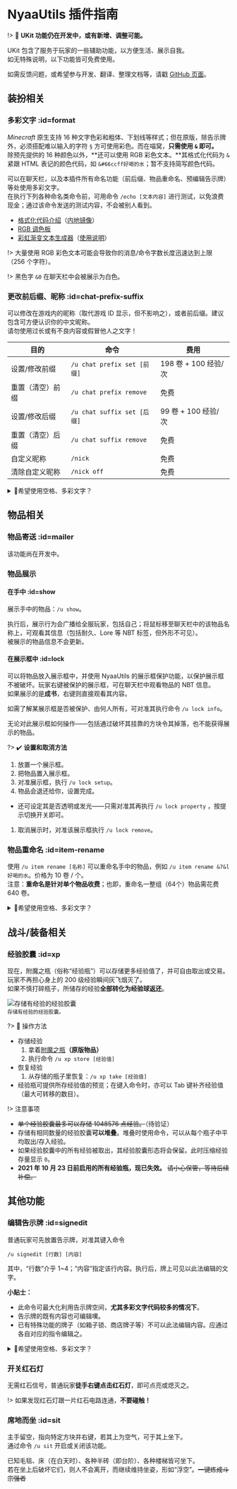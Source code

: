 # NyaaUtils 插件指南

!> :construction: **UKit 功能仍在开发中，或有新增、调整可能。**

UKit 包含了服务于玩家的一些辅助功能，以方便生活、展示自我。  
如无特殊说明，以下功能皆可免费使用。

如需反馈问题，或希望参与开发、翻译、整理文档等，请戳 [GitHub 页面](https://github.com/NyaaCat/Ukit)。

## 装扮相关

### 多彩文字 :id=format
*Minecraft* 原生支持 16 种文字色彩和粗体、下划线等样式；但在原版，除告示牌外，必须搭配难以输入的字符 `§` 方可使用彩色。而在喵窝，**只需使用 `&` 即可。**  
除预先提供的 16 种颜色以外，**还可以使用 RGB 彩色文本。**其格式化代码为 `&` 紧跟 HTML 表记的颜色代码，如 `&#66ccff好喝的水`；暂不支持简写颜色代码。

可以在聊天栏，以及本插件所有命名功能（前后缀、物品重命名、预编辑告示牌）等处使用多彩文字。  
在执行下列各种命名类命令前，可用命令 `/echo [文本内容]` 进行测试，以免浪费现金；通过该命令发送的测试内容，不会被别人看到。

* [格式化代码介绍](https://zh.minecraft.wiki/%E6%A0%BC%E5%BC%8F%E5%8C%96%E4%BB%A3%E7%A0%81)（[内地镜像](https://wiki.biligame.com/mc/%E6%A0%BC%E5%BC%8F%E5%8C%96%E4%BB%A3%E7%A0%81)）
* [RGB 调色板](https://www.matools.com/color)
* [彩虹渐变文本生成器](http://patorjk.com/text-color-fader/)（[使用说明](https://bbs.nyaa.cat/d/1762)）

!> 大量使用 RGB 彩色文本可能会导致你的消息/命令字数长度迅速达到上限（256 个字符）。

!> 黑色字 `&0` 在聊天栏中会被展示为白色。

### 更改前后缀、昵称 :id=chat-prefix-suffix

可以修改在游戏内的昵称（取代游戏 ID 显示，但不影响之），或者前后缀。建议包含可方便认识你的中文昵称。  
请勿使用过长或有不良内容或假冒他人之文字！

| 目的 | 命令 | 费用 |
| - | - | - |
| 设置/修改前缀 | `/u chat prefix set [前缀]` | 198 卷 + 100 经验/次 |
| 重置（清空）前缀 | `/u chat prefix remove` | 免费 |
| 设置/修改后缀 | `/u chat suffix set [后缀]` | 99 卷 + 100 经验/次 |
| 重置（清空）后缀 | `/u chat suffix remove` | 免费 |
| 自定义昵称 | `/nick` | 免费 |
| 清除自定义昵称 | `/nick off` | 免费 |

<details>
<summary>🎨<span class="nw-important">希望使用空格、多彩文字？</span></summary>

文本可使用空格，可直接输入，无需半角反引号 ``` ` ```。  
文本支持[多彩文字](#format)。

示例：

```
/u chat prefix set &4柠檬 &6果酱蛋糕
```
</details>


## 物品相关

### 物品寄送 :id=mailer

该功能尚在开发中。

### 物品展示

#### 在手中 :id=show

展示手中的物品：`/u show`。

执行后，展示行为会广播给全服玩家，包括自己；将鼠标移至聊天栏中的该物品名称上，可观看其信息（包括耐久、Lore 等 NBT 标签，但外形不可见）。  
被展示的物品信息不会更新。

#### 在展示框中 :id=lock

可以将物品放入展示框中，并使用 NyaaUtils 的展示框保护功能，以保护展示框不被破坏。玩家右键被保护的展示框，可在聊天栏中观看物品的 NBT 信息。  
如果展示的是**成书**，右键则直接观看其内容。

如需了解某展示框是否被保护、由何人所有，可对准其执行命令 `/u lock info`。

无论对此展示框如何操作——包括通过破坏其挂靠的方块令其掉落，也不能获得展示的物品。

?> :heavy_check_mark: **设置和取消方法**

1. 放置一个展示框。
1. 把物品置入展示框。
1. 对准展示框，执行 `/u lock setup`。
1. 物品会退还给你，设置完成。
  - 还可设定其是否透明或发光——只需对准其再执行 `/u lock property` ，按提示切换开关即可。
1. 取消展示时，对准该展示框执行 `/u lock remove`。


### 物品重命名 :id=item-rename

使用 `/u item rename [名称]` 可以重命名手中的物品，例如 `/u item rename &7&l好喝的水`。价格为 10 卷 / 个。  
注意：**重命名是针对单个物品收费**；也即，重命名一整组（64个）物品需花费 640 卷。
  
<details>
<summary>🎨<span class="nw-important">希望使用空格、多彩文字？</span></summary>

文本可使用空格，可直接输入，无需半角反引号 ``` ` ```。  
文本支持[多彩文字](#format)。

示例：

```
/u item rename &4柠檬 &6果酱蛋糕
```
</details>

## 战斗/装备相关

### 经验胶囊 :id=xp

现在，附魔之瓶（俗称“经验瓶”）可以存储更多经验值了，并可自由取出或交易。玩家不再担心身上的 200 级经验瞬间灰飞烟灭了。  
如果不慎打碎瓶子，所储存的经验**全部转化为经验球返还**。

![存储有经验的经验胶囊](../../assets/images/plugins/ukit/ukit-exp-capsule.png)  
<small>存储有经验的经验胶囊。</small>

?> :game_die: 操作方法

* 存储经验
  1. 拿着[附魔之瓶](https://zh.minecraft.wiki/%E9%99%84%E9%AD%94%E4%B9%8B%E7%93%B6)**（原版物品）**
  2. 执行命令 `/u xp store [经验值]`
* 恢复经验
  1. 从存储的瓶子里恢复：`/u xp take [经验值]`
* 经验瓶可提供所存经验值的预览；在键入命令时，亦可以 Tab 键补齐经验值（最大可转移的数目）。

!> 注意事项

* ~~单个经验胶囊最多可以存储 1048576 点经验。~~（待验证）
* 存储有相同数量的经验胶囊**可以堆叠**。堆叠时使用命令，可以从每个瓶子中平均取出/存入经验。
* 如果经验胶囊中的所有经验被取出，其经验胶囊形态将会保留。此时压缩经验存量显示 `0`。
* **2021 年 10 月 23 日前启用的所有经验瓶，现已失效。** ~~请小心保管，等待后续补偿。~~

## 其他功能

### 编辑告示牌 :id=signedit

普通玩家可先放置告示牌，对准其键入命令

`/u signedit [行数] [内容]`

其中，“行数”介乎 1\~4；“内容”指定该行内容。执行后，牌上可见以此法编辑的文字。

**小贴士：**

- 此命令可最大化利用告示牌空间，**尤其多彩文字代码较多的情况下**。
- 告示牌的既有内容也可编辑噢。
- 已有特殊功能的牌子（如箱子锁、商店牌子等）不可以此法编辑内容。应通过各自对应的指令编辑之。

<details>
<summary>🎨<span class="nw-important">希望使用空格、多彩文字？</span></summary>

文本可使用空格，可直接输入，无需半角反引号 ``` ` ```。  
文本支持[多彩文字](#format)。

示例：

```
/u signedit 1 &4柠檬 &6果酱蛋糕
```
</details>

### 开关红石灯

无需红石信号，普通玩家**徒手右键点击红石灯**，即可点亮或熄灭之。

!> 如果发现红石灯跟一片红石电路连通，**不要碰触！**

### 席地而坐 :id=sit

主手留空，指向特定方块并右键，若其上为空气，可于其上坐下。  
通过命令  `/u sit` 开启或关闭该功能。

已知毛毯、床（在白天时）、各种半砖（即台阶）、各种楼梯皆可坐下。  
若在坐上后破坏它们，则人不会离开，而继续维持坐姿，形如“浮空”。~~一键炼成斗宗强者~~
